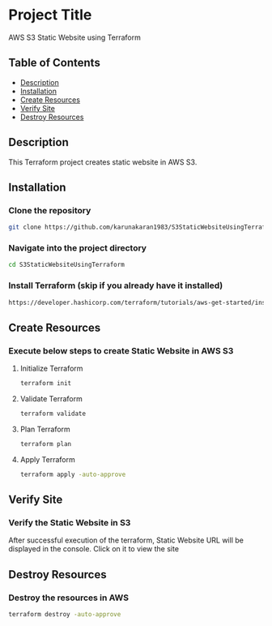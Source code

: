 # Project Title

AWS S3 Static Website using Terraform

## Table of Contents

- [Description](#description)
- [Installation](#installation)
- [Create Resources](#create-resources)
- [Verify Site](#verify-site)
- [Destroy Resources](#destroy-resources)

## Description

This Terraform project creates static website in AWS S3.

## Installation

### Clone the repository
```sh
git clone https://github.com/karunakaran1983/S3StaticWebsiteUsingTerraform.git
```
### Navigate into the project directory
```sh
cd S3StaticWebsiteUsingTerraform
```
### Install Terraform (skip if you already have it installed)
```sh
https://developer.hashicorp.com/terraform/tutorials/aws-get-started/install-cli
```

## Create Resources

### Execute below steps to create Static Website in AWS S3 
1. Initialize Terraform
    ```sh
    terraform init
    ```
2. Validate Terraform
    ```sh
    terraform validate
    ```
3. Plan Terraform
    ```sh
    terraform plan
    ```
4. Apply Terraform
    ```sh
    terraform apply -auto-approve
    ```

## Verify Site

### Verify the Static Website in S3
After successful execution of the terraform, Static Website URL will be displayed in the console.
Click on it to view the site

## Destroy Resources

### Destroy the resources in AWS
```sh
terraform destroy -auto-approve
```
